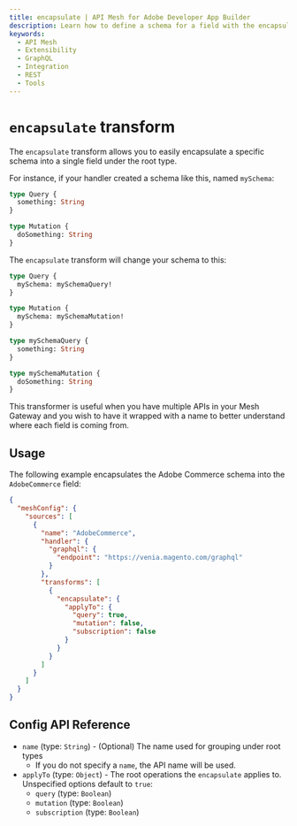 ```yaml
---
title: encapsulate | API Mesh for Adobe Developer App Builder
description: Learn how to define a schema for a field with the encapsulate transform.
keywords:
  - API Mesh
  - Extensibility
  - GraphQL
  - Integration
  - REST
  - Tools
---
```


# `encapsulate` transform

The `encapsulate` transform allows you to easily encapsulate a specific schema into a single field under the root type.

For instance, if your handler created a schema like this, named `mySchema`:

```graphql
type Query {
  something: String
}

type Mutation {
  doSomething: String
}
```

The `encapsulate` transform will change your schema to this:

```graphql
type Query {
  mySchema: mySchemaQuery!
}

type Mutation {
  mySchema: mySchemaMutation!
}

type mySchemaQuery {
  something: String
}

type mySchemaMutation {
  doSomething: String
}
```

This transformer is useful when you have multiple APIs in your Mesh Gateway and you wish to have it wrapped with a name to better understand where each field is coming from.

## Usage

The following example encapsulates the Adobe Commerce schema into the `AdobeCommerce` field:

```json
{
  "meshConfig": {
    "sources": [
      {
        "name": "AdobeCommerce",
        "handler": {
          "graphql": {
            "endpoint": "https://venia.magento.com/graphql"
          }
        },
        "transforms": [
          {
            "encapsulate": {
              "applyTo": {
                "query": true,
                "mutation": false,
                "subscription": false
              }
            }
          }
        ]
      }
    ]
  }
}
```

## Config API Reference

-  `name` (type: `String`) - (Optional) The name used for grouping under root types
   -  If you do not specify a `name`, the API name will be used.
-  `applyTo` (type: `Object`) - The root operations the `encapsulate` applies to. Unspecified options default to `true`:
   -  `query` (type: `Boolean`)
   -  `mutation` (type: `Boolean`)
   -  `subscription` (type: `Boolean`)
